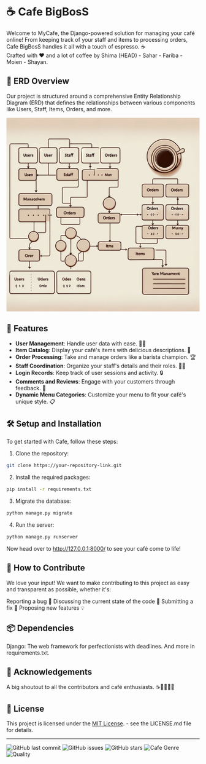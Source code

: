 # ☕️ Cafe BigBosS

Welcome to MyCafe, the Django-powered solution for managing your café online! From keeping track of your staff and items to processing orders, Cafe BigBosS handles it all with a touch of espresso. ☕️
<br >
Crafted with ❤️ and a lot of coffee by Shima (HEAD) - Sahar - Fariba - Moien - Shayan.
## 📐 ERD Overview

Our project is structured around a comprehensive Entity Relationship Diagram (ERD) that defines the relationships between various components like Users, Staff, Items, Orders, and more.

<p align="center"> <img src="images\erd\erd_cafe.png" alt="Price_Comparison_pzp" /> </p>

## 🚀 Features

- **User Management**: Handle user data with ease. 🧑‍💼
- **Item Catalog**: Display your café's items with delicious descriptions. 🍩
- **Order Processing**: Take and manage orders like a barista champion. 🏆
- **Staff Coordination**: Organize your staff's details and their roles. 👨‍🍳
- **Login Records**: Keep track of user sessions and activity. 🔒
- **Comments and Reviews**: Engage with your customers through feedback. 💬
- **Dynamic Menu Categories**: Customize your menu to fit your café's unique style. 📋

## 🛠️ Setup and Installation

To get started with Cafe, follow these steps:

1. Clone the repository:
```bash
git clone https://your-repository-link.git
```

2. Install the required packages:
```bash
pip install -r requirements.txt
```

3. Migrate the database:
```bash
python manage.py migrate
```

4. Run the server:
```bash
python manage.py runserver
```

Now head over to http://127.0.0.1:8000/ to see your café come to life!


## 📝 How to Contribute
We love your input! We want to make contributing to this project as easy and transparent as possible, whether it's:

Reporting a bug 🐛
Discussing the current state of the code 🤔
Submitting a fix 🔨
Proposing new features 💡
## 📦 Dependencies
Django: The web framework for perfectionists with deadlines.
And more in requirements.txt.
## 🙏 Acknowledgements
A big shoutout to all the contributors and café enthusiasts. ☕️👩‍💻👨‍💻

## 📄 License
This project is licensed under the [MIT License](LICENSE). - see the LICENSE.md file for details.

---

![GitHub last commit](https://img.shields.io/github/last-commit/shayanpzp/Music_Player)
![GitHub issues](https://img.shields.io/github/issues/shayanpzp/Music_Player)
![GitHub stars](https://img.shields.io/github/stars/shayanpzp/Music_Player?style=social)
![Cafe Genre](https://img.shields.io/badge/cafe-genres-blue)
![Quality](https://img.shields.io/badge/quality-high-green)










